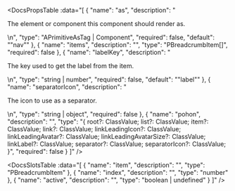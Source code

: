 <!-- This file was automatic generated. Do not edit it manually -->

<DocsPropsTable :data="[
  {
    "name": "as",
    "description": "<p>The element or component this component should render as.</p>\n",
    "type": "APrimitiveAsTag | Component",
    "required": false,
    "default": "\"nav\""
  },
  {
    "name": "items",
    "description": "",
    "type": "PBreadcrumbItem[]",
    "required": false
  },
  {
    "name": "labelKey",
    "description": "<p>The key used to get the label from the item.</p>\n",
    "type": "string | number",
    "required": false,
    "default": "\"label\""
  },
  {
    "name": "separatorIcon",
    "description": "<p>The icon to use as a separator.</p>\n",
    "type": "string | object",
    "required": false
  },
  {
    "name": "pohon",
    "description": "",
    "type": "{ root?: ClassValue; list?: ClassValue; item?: ClassValue; link?: ClassValue; linkLeadingIcon?: ClassValue; linkLeadingAvatar?: ClassValue; linkLeadingAvatarSize?: ClassValue; linkLabel?: ClassValue; separator?: ClassValue; separatorIcon?: ClassValue; }",
    "required": false
  }
]" />

<DocsSlotsTable :data="[
  {
    "name": "item",
    "description": "",
    "type": "PBreadcrumbItem"
  },
  {
    "name": "index",
    "description": "",
    "type": "number"
  },
  {
    "name": "active",
    "description": "",
    "type": "boolean | undefined"
  }
]" />
